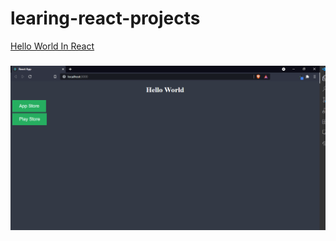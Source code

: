 # learing-react-projects

[Hello World In React](https://github.com/mmblack4/react-helloworld)

### ![](source/img/react-helloworld.PNG)
